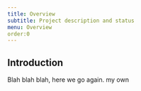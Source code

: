 ```yaml
---
title: Overview
subtitle: Project description and status
menu: Overview
order:0
---
```


 ## Introduction

Blah blah blah, here we go again. my own